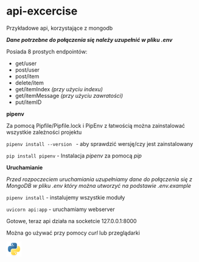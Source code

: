 # api-excercise

Przykładowe api, korzystające z mongodb

***Dane potrzebne do połączenia się należy uzupełnić w pliku *.env****

Posiada 8 prostych endpointów:

- get/user
- post/user
- post/item
- delete/item
- get/itemIndex *(przy użyciu indexu)*
- get/itemMessage *(przy użyciu zawratości)*
- put/itemID

**pipenv**

Za pomocą Pipfile/Pipfile.lock i PipEnv z łatwością można
zainstalować wszystkie zależności projektu

<code>pipenv install --version </code> - aby sprawdzić wersję/czy jest zainstalowany

<code>pip install pipenv</code> - Instalacja *pipenv* za pomocą *pip*

**Uruchamianie**

*Przed rozpoczeciem uruchamiania uzupełniamy dane do połączenia się z MongoDB w pliku .env który można utworzyć na
podstawie .env.example*

<code>pipenv install</code> - instalujemy wszystkie moduły

<code>uvicorn api:app</code> - uruchamiamy webserver

Gotowe, teraz api działa na socketcie 127.0.0.1:8000

Można go używać przy pomocy *curl* lub przeglądarki

<a href="https://www.python.org" target="_blank" rel="noreferrer"> <img src="https://raw.githubusercontent.com/devicons/devicon/master/icons/python/python-original.svg" alt="python" width="40" height="40"/> </a>

